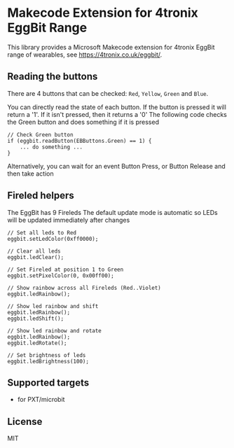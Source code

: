 # Makecode Extension for 4tronix EggBit Range

This library provides a Microsoft Makecode extension for 4tronix EggBit range of wearables, see
https://4tronix.co.uk/eggbit/.

## Reading the buttons

There are 4 buttons that can be checked: `Red`, `Yellow`, `Green` and `Blue`.

You can directly read the state of each button.
If the button is pressed it will return a '1'. If it isn't pressed, then it returns a '0'
The following code checks the Green button and does something if it is pressed

```
// Check Green button
if (eggbit.readButton(EBButtons.Green) == 1) {
    ... do something ...
}
```

Alternatively, you can wait for an event Button Press, or Button Release and then take action



## Fireled helpers

The EggBit has 9 Fireleds
The default update mode is automatic so LEDs will be updated immediately after changes

```blocks
// Set all leds to Red
eggbit.setLedColor(0xff0000);

// Clear all leds
eggbit.ledClear();

// Set Fireled at position 1 to Green
eggbit.setPixelColor(0, 0x00ff00);

// Show rainbow across all Fireleds (Red..Violet)
eggbit.ledRainbow();

// Show led rainbow and shift
eggbit.ledRainbow();
eggbit.ledShift();

// Show led rainbow and rotate
eggbit.ledRainbow();
eggbit.ledRotate();

// Set brightness of leds
eggbit.ledBrightness(100);
```

## Supported targets

* for PXT/microbit

## License
MIT
